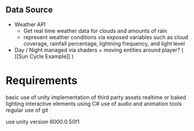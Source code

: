 ## Data Source
- Weather API
	- Get real time weather data for clouds and amounts of rain
	- represent weather conditions via exposed variables such as cloud coverage, rainfall percentage, lightning frequency, and light level
- Day / Night managed via shaders + moving entities around player? (  [[Sun Cycle Example]] )

# Requirements 

basic use of unity
implementation of third party assets
realtime or baked lighting
interactive elements using C#
use of audio and animation tools
regular use of git

use unity version 6000.0.50f1
